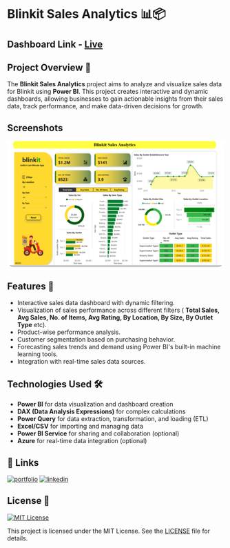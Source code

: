# Blinkit Sales Analytics 📊📦

## Dashboard Link - [Live](https://blinkitanalytics.netlify.app)

## Project Overview 🌟

The **Blinkit Sales Analytics** project aims to analyze and visualize sales data for Blinkit using **Power BI**. This project creates interactive and dynamic dashboards, allowing businesses to gain actionable insights from their sales data, track performance, and make data-driven decisions for growth.

## Screenshots

![Sales Analytics Dashboard](https://raw.githubusercontent.com/Prathmeshpawar21/DS-Blinkit/refs/heads/main/Files/blinkit-modified.png)

## Features 🎯

- Interactive sales data dashboard with dynamic filtering.
- Visualization of sales performance across different filters ( **Total Sales, Avg Sales, No. of Items, Avg Rating, By Location, By Size, By Outlet Type** etc).
- Product-wise performance analysis.
- Customer segmentation based on purchasing behavior.
- Forecasting sales trends and demand using Power BI's built-in machine learning tools.
- Integration with real-time sales data sources.

## Technologies Used 🛠️

- **Power BI** for data visualization and dashboard creation
- **DAX (Data Analysis Expressions)** for complex calculations
- **Power Query** for data extraction, transformation, and loading (ETL)
- **Excel/CSV** for importing and managing data
- **Power BI Service** for sharing and collaboration (optional)
- **Azure** for real-time data integration (optional)





## 🔗 Links

[![portfolio](https://img.shields.io/badge/my_portfolio-000?style=for-the-badge&logo=ko-fi&logoColor=white)](https://prathameshpawar-mu.vercel.app/)
[![linkedin](https://img.shields.io/badge/linkedin-0A66C2?style=for-the-badge&logo=linkedin&logoColor=white)](https://www.linkedin.com/in/prathameshpawar21/)

## License 📜
[![MIT License](https://img.shields.io/badge/License-MIT-green.svg)](https://choosealicense.com/licenses/mit/)

This project is licensed under the MIT License. See the [LICENSE](LICENSE) file for details.


